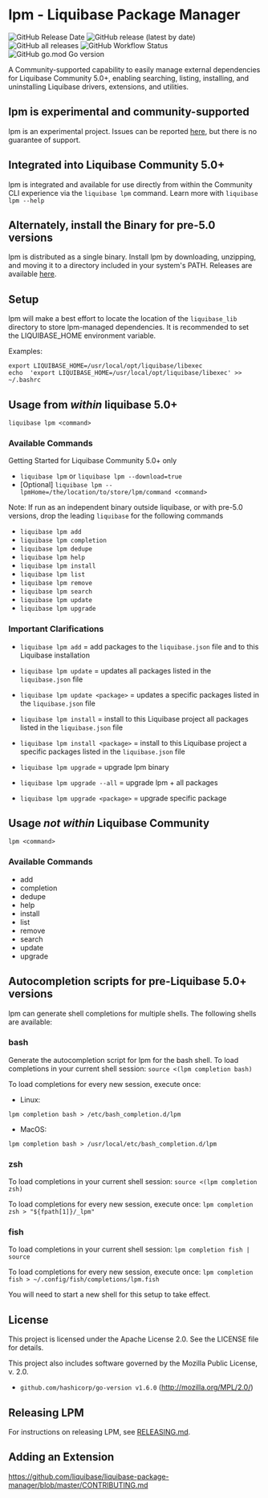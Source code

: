 # lpm - Liquibase Package Manager

![GitHub Release Date](https://img.shields.io/github/release-date/liquibase/liquibase-package-manager?style=flat-square)
![GitHub release (latest by date)](https://img.shields.io/github/v/release/liquibase/liquibase-package-manager?style=flat-square)
![GitHub all releases](https://img.shields.io/github/downloads/liquibase/liquibase-package-manager/total?style=flat-square)
![GitHub Workflow Status](https://img.shields.io/github/actions/workflow/status/liquibase/liquibase-package-manager/nightly-e2e-tests.yml?label=E2E%20Tests&style=flat-square)
![GitHub go.mod Go version](https://img.shields.io/github/go-mod/go-version/liquibase/liquibase-package-manager?style=flat-square)

A Community-supported capability to easily manage external dependencies for Liquibase Community 5.0+, enabling searching, listing, installing, and uninstalling Liquibase drivers, extensions, and utilities.

## lpm is experimental and community-supported

lpm is an experimental project. Issues can be reported [here](https://github.com/liquibase/liquibase-package-manager/issues), but there is no guarantee of support.

## Integrated into Liquibase Community 5.0+

lpm is integrated and available for use directly from within the Community CLI experience via the `liquibase lpm` command. Learn more with `liquibase lpm --help`


## Alternately, install the Binary for pre-5.0 versions

lpm is distributed as a single binary. Install lpm by downloading, unzipping, and moving it to a directory included in your system's PATH. Releases are available [here](https://github.com/liquibase/liquibase-package-manager/releases).

## Setup

lpm will make a best effort to locate the location of the `liquibase_lib` directory to store lpm-managed dependencies. It is recommended to set the LIQUIBASE_HOME environment variable.

Examples:

```shell
export LIQUIBASE_HOME=/usr/local/opt/liquibase/libexec
echo  'export LIQUIBASE_HOME=/usr/local/opt/liquibase/libexec' >> ~/.bashrc 
```

## Usage from *within* liquibase 5.0+

```shell
liquibase lpm <command>
```

### Available Commands

Getting Started for Liquibase Community 5.0+ only
* `liquibase lpm` or `liquibase lpm --download=true`
* [Optional] `liquibase lpm --lpmHome=/the/location/to/store/lpm/command <command>`

Note: If run as an independent binary outside liquibase, or with pre-5.0 versions, drop the leading `liquibase` for the following commands
* `liquibase lpm add`
* `liquibase lpm completion`
* `liquibase lpm dedupe`
* `liquibase lpm help`
* `liquibase lpm install`
* `liquibase lpm list`
* `liquibase lpm remove`
* `liquibase lpm search`
* `liquibase lpm update`
* `liquibase lpm upgrade`

### Important Clarifications
- `liquibase lpm add` = add packages to the `liquibase.json` file and to this Liquibase installation

- `liquibase lpm update` = updates all packages listed in the `liquibase.json` file
- `liquibase lpm update <package>` = updates a specific packages listed in the `liquibase.json` file

- `liquibase lpm install` = install to this Liquibase project all packages listed in the `liquibase.json` file
- `liquibase lpm install <package>` = install to this Liquibase project a specific packages listed in the `liquibase.json` file

- `liquibase lpm upgrade` = upgrade lpm binary
- `liquibase lpm upgrade --all` = upgrade lpm + all packages
- `liquibase lpm upgrade <package>` = upgrade specific package


## Usage *not within* Liquibase Community

```shell
lpm <command>
```

### Available Commands

* add
* completion
* dedupe
* help
* install
* list
* remove
* search
* update
* upgrade




## Autocompletion scripts for pre-Liquibase 5.0+ versions

lpm can generate shell completions for multiple shells. The following shells are available:

### bash

Generate the autocompletion script for lpm for the bash shell.
To load completions in your current shell session:
`source <(lpm completion bash)`

To load completions for every new session, execute once:

* Linux:

```shell
lpm completion bash > /etc/bash_completion.d/lpm
```

* MacOS:

```shell
lpm completion bash > /usr/local/etc/bash_completion.d/lpm
```

### zsh

To load completions in your current shell session:
`source <(lpm completion zsh)`

To load completions for every new session, execute once:
`lpm completion zsh > "${fpath[1]}/_lpm"`

### fish

To load completions in your current shell session:
`lpm completion fish | source`

To load completions for every new session, execute once:
`lpm completion fish > ~/.config/fish/completions/lpm.fish`

You will need to start a new shell for this setup to take effect.

## License

This project is licensed under the Apache License 2.0. See the LICENSE file for details.

This project also includes software governed by the Mozilla Public License, v. 2.0.

* `github.com/hashicorp/go-version v1.6.0` (<http://mozilla.org/MPL/2.0/>)

## Releasing LPM

For instructions on releasing LPM, see [RELEASING.md](RELEASING.md).

## Adding an Extension

https://github.com/liquibase/liquibase-package-manager/blob/master/CONTRIBUTING.md
